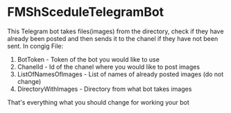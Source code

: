 # FMShSceduleTelegramBot
This Telegram bot takes files(images) from the directory, check if they have already been posted and then sends it to the chanel if they have not been sent.
In congig File:
1) BotToken - Token of the bot you would like to use
2) ChanelId - Id of the chanel where you would like to post images
3) ListOfNamesOfImages - List of names of already posted images (do not change)
4) DirectoryWithImages - Directory from what bot takes images

That's everything what you should change for working your bot
